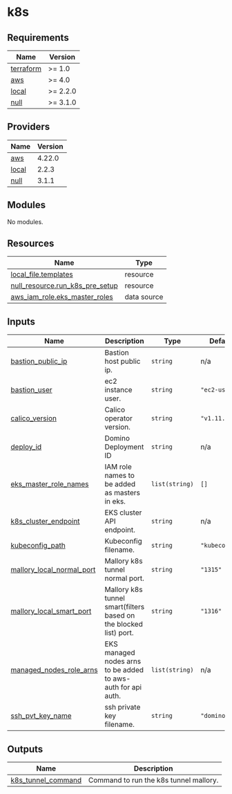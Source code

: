 # k8s

<!-- BEGINNING OF PRE-COMMIT-TERRAFORM DOCS HOOK -->
## Requirements

| Name | Version |
|------|---------|
| <a name="requirement_terraform"></a> [terraform](#requirement\_terraform) | >= 1.0 |
| <a name="requirement_aws"></a> [aws](#requirement\_aws) | >= 4.0 |
| <a name="requirement_local"></a> [local](#requirement\_local) | >= 2.2.0 |
| <a name="requirement_null"></a> [null](#requirement\_null) | >= 3.1.0 |

## Providers

| Name | Version |
|------|---------|
| <a name="provider_aws"></a> [aws](#provider\_aws) | 4.22.0 |
| <a name="provider_local"></a> [local](#provider\_local) | 2.2.3 |
| <a name="provider_null"></a> [null](#provider\_null) | 3.1.1 |

## Modules

No modules.

## Resources

| Name | Type |
|------|------|
| [local_file.templates](https://registry.terraform.io/providers/hashicorp/local/latest/docs/resources/file) | resource |
| [null_resource.run_k8s_pre_setup](https://registry.terraform.io/providers/hashicorp/null/latest/docs/resources/resource) | resource |
| [aws_iam_role.eks_master_roles](https://registry.terraform.io/providers/hashicorp/aws/latest/docs/data-sources/iam_role) | data source |

## Inputs

| Name | Description | Type | Default | Required |
|------|-------------|------|---------|:--------:|
| <a name="input_bastion_public_ip"></a> [bastion\_public\_ip](#input\_bastion\_public\_ip) | Bastion host public ip. | `string` | n/a | yes |
| <a name="input_bastion_user"></a> [bastion\_user](#input\_bastion\_user) | ec2 instance user. | `string` | `"ec2-user"` | no |
| <a name="input_calico_version"></a> [calico\_version](#input\_calico\_version) | Calico operator version. | `string` | `"v1.11.0"` | no |
| <a name="input_deploy_id"></a> [deploy\_id](#input\_deploy\_id) | Domino Deployment ID | `string` | n/a | yes |
| <a name="input_eks_master_role_names"></a> [eks\_master\_role\_names](#input\_eks\_master\_role\_names) | IAM role names to be added as masters in eks. | `list(string)` | `[]` | no |
| <a name="input_k8s_cluster_endpoint"></a> [k8s\_cluster\_endpoint](#input\_k8s\_cluster\_endpoint) | EKS cluster API endpoint. | `string` | n/a | yes |
| <a name="input_kubeconfig_path"></a> [kubeconfig\_path](#input\_kubeconfig\_path) | Kubeconfig filename. | `string` | `"kubeconfig"` | no |
| <a name="input_mallory_local_normal_port"></a> [mallory\_local\_normal\_port](#input\_mallory\_local\_normal\_port) | Mallory k8s tunnel normal port. | `string` | `"1315"` | no |
| <a name="input_mallory_local_smart_port"></a> [mallory\_local\_smart\_port](#input\_mallory\_local\_smart\_port) | Mallory k8s tunnel smart(filters based on the blocked list) port. | `string` | `"1316"` | no |
| <a name="input_managed_nodes_role_arns"></a> [managed\_nodes\_role\_arns](#input\_managed\_nodes\_role\_arns) | EKS managed nodes arns to be added to aws-auth for api auth. | `list(string)` | n/a | yes |
| <a name="input_ssh_pvt_key_name"></a> [ssh\_pvt\_key\_name](#input\_ssh\_pvt\_key\_name) | ssh private key filename. | `string` | `"domino.pem"` | no |

## Outputs

| Name | Description |
|------|-------------|
| <a name="output_k8s_tunnel_command"></a> [k8s\_tunnel\_command](#output\_k8s\_tunnel\_command) | Command to run the k8s tunnel mallory. |
<!-- END OF PRE-COMMIT-TERRAFORM DOCS HOOK -->
